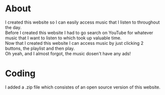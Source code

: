 # About
I created this website so I can easily access music that I listen to throughout the day.\
Before I created this website I had to go search on YouTube for whatever music that I want to listen to which took up valuable time. \
Now that I created this website I can access music by just clicking 2 buttons, the playlist and then play. \
Oh yeah, and I almost forgot, the music dosen't have any ads! 

# Coding
I added a .zip file which consistes of an open source version of this website.
